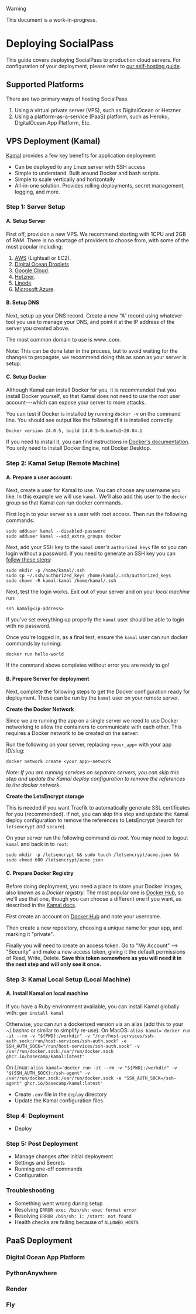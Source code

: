 > [!WARNING]
> This document is a work-in-progress.

# Deploying SocialPass
This guide covers deploying SocialPass to production cloud servers.
For configuration of your deployment, please refer to [our self-hosting guide](./SELFHOST.md).

## Supported Platforms
There are two primary ways of hosting SocialPass
1. Using a virtual private server (VPS), such as DigitalOcean or Hetzner.
2. Using a platform-as-a-service (PaaS) platform, such as Heroku, DigitalOcean App Platform, Etc.

## VPS Deployment (Kamal)
[Kamal](https://kamal-deploy.org) provides a few key benefits for application deployment:
- Can be deployed to any Linux server with SSH access
- Simple to understand. Built around Docker and bash scripts.
- Simple to scale vertically and horizontally
- All-in-one solution. Provides rolling deployments, secret management, logging, and more.

### Step 1: Server Setup
#### A. Setup Server
First off, provision a new VPS. We recommend starting with 1CPU and 2GB of RAM. There is no shortage of providers to choose from, with some of the most popular including:
1. [AWS](https://aws.amazon.com/) (Lightsail or EC2).
2. [Digital Ocean Droplets](https://digitalocean.com/)
3. [Google Cloud](https://cloud.google.com/).
4. [Hetzner](https://www.hetzner.com/).
5. [Linode](https://www.linode.com/).
6. [Microsoft Azure](https://azure.microsoft.com/en-us).

#### B. Setup DNS
Next, setup up your DNS record. Create a new “A” record using whatever tool you use to manage your DNS, and point it at the IP address of the server you created above.

The most common domain to use is www.<yourdomain>.com.

Note: This can be done later in the process, but to avoid waiting for the changes to propagate, we recommend doing this as soon as your server is setup.

#### C. Setup Docker
Although Kamal can install Docker for you, it is recommended that you install Docker yourself, so that Kamal does not need to use the root user account---which can expose your server to more attacks.

You can test if Docker is installed by running `docker -v` on the command line. You should see output like
the following if it is installed correctly.

```
Docker version 24.0.5, build 24.0.5-0ubuntu1~20.04.1
```

If you need to install it, you can find instructions in [Docker's documentation](https://docs.docker.com/engine/install/ubuntu/). You only need to install Docker Engine, not Docker Desktop.


### Step 2: Kamal Setup (Remote Machine)
#### A. Prepare a user account:
Next, create a user for Kamal to use.
You can choose any username you like. In this example we will use `kamal`.
We'll also add this user to the `docker` group so that Kamal can run docker commands.

First login to your server as a user with root access. Then run the following commands:

```shell
sudo adduser kamal --disabled-password
sudo adduser kamal --add_extra_groups docker
```

Next, add your SSH key to the `kamal` user's `authorized_keys` file so you can login without a password.
If you need to generate an SSH key you can [follow these steps](https://www.digitalocean.com/community/tutorials/how-to-configure-ssh-key-based-authentication-on-a-linux-server):

```shell
sudo mkdir -p /home/kamal/.ssh
sudo cp ~/.ssh/authorized_keys /home/kamal/.ssh/authorized_keys
sudo chown -R kamal:kamal /home/kamal/.ssh
```

Next, test the login works. Exit out of your server and on your *local machine* run:

```shell
ssh kamal@<ip-address>
```

If you've set everything up properly the `kamal` user should be able to login with no password.

Once you're logged in, as a final test, ensure the `kamal` user can run docker commands by running:

```shell
docker run hello-world
```

If the command above completes without error you are ready to go!

#### B. Prepare Server for deployment
Next, complete the following steps to get the Docker configuration ready for deployment.
These can be run by the `kamal` user on your remote server.

**Create the Docker Network**

Since we are running the app on a single server we need to use Docker networking to allow the containers to communicate
with each other. This requires a Docker network to be created on the server:

Run the following on your server, replacing `<your_app>` with your app ID/slug:

```shell
docker network create <your_app>-network
```

*Note: If you are running services on separate servers, you can skip this step and update the Kamal deploy configuration
to remove the references to the docker network.*

**Create the LetsEncrypt storage**

This is needed if you want Traefik to automatically generate SSL certificates for you (recommended). If not, you can skip
this step and update the Kamal deploy configuration to remove the references to LetsEncrypt
(search for `letsencrypt` and `secure`).

On your server run the following command *as root*. You may need to logout `kamal` and back in to `root`:

```shell
sudo mkdir -p /letsencrypt && sudo touch /letsencrypt/acme.json && sudo chmod 600 /letsencrypt/acme.json
```

#### C. Prepare Docker Registry
Before doing deployment, you need a place to store your Docker images, also known as a *Docker registry*.
The most popular one is [Docker Hub](https://hub.docker.com/), so we'll use that one, though
you can choose a different one if you want, as described in the [Kamal docs](https://kamal-deploy.org/docs/configuration).

First create an account on [Docker Hub](https://hub.docker.com/) and note your username.

Then create a new repository, choosing a unique name for your app, and marking it "private".

Finally you will need to create an access token. Go to "My Account" --> "Security" and make a new access token,
giving it the default permissions of Read, Write, Delete.
**Save this token somewhere as you will need it in the next step and will only see it once.**


### Step 3: Kamal Local Setup (Local Machine)
#### A. Install Kamal on local machine
If you have a Ruby environment available, you can install Kamal globally with:
`gem install kamal`

Otherwise, you can run a dockerized version via an alias (add this to your ~/.bashrc or similar to simplify re-use).
On MacOS:
`alias kamal='docker run -it --rm -v "${PWD}:/workdir" -v "/run/host-services/ssh-auth.sock:/run/host-services/ssh-auth.sock" -e SSH_AUTH_SOCK="/run/host-services/ssh-auth.sock" -v /var/run/docker.sock:/var/run/docker.sock ghcr.io/basecamp/kamal:latest'`

On Linux:
`alias kamal='docker run -it --rm -v "${PWD}:/workdir" -v "${SSH_AUTH_SOCK}:/ssh-agent" -v /var/run/docker.sock:/var/run/docker.sock -e "SSH_AUTH_SOCK=/ssh-agent" ghcr.io/basecamp/kamal:latest'`

- Create `.env` file in the `deploy` directory
- Update the Kamal configuration files

### Step 4: Deployment
- Deploy

### Step 5: Post Deployment
- Manage changes after initial deployment
- Settings and Secrets
- Running one-off commands
- Configuration


### Troubleshooting
- Something went wrong during setup
- Resolving `ERROR exec /bin/sh: exec format error`
- Resolving `ERROR /bin/sh: 1: /start: not found`
- Health checks are failing because of `ALLOWED_HOSTS`


## PaaS Deployment
### Digital Ocean App Platform
### PythonAnywhere
### Render
### Fly
